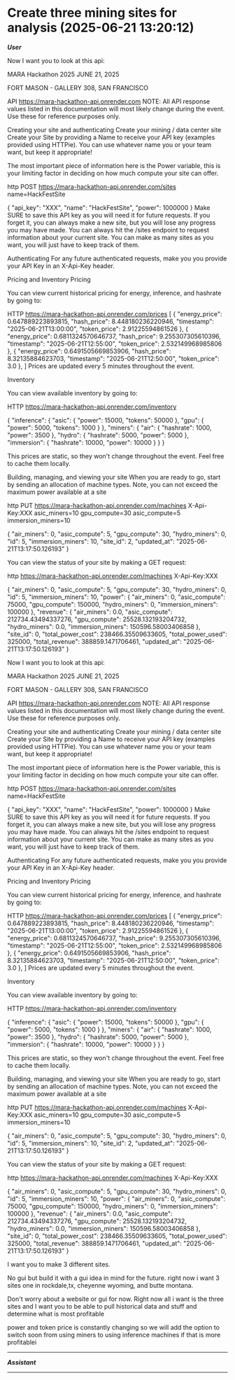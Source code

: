 <!-- Generated by SpecStory -->

# Create three mining sites for analysis (2025-06-21 13:20:12)

_**User**_

Now I want you to look at this api:

MARA Hackathon 2025
JUNE 21, 2025

FORT MASON - GALLERY 308, SAN FRANCISCO

API
https://mara-hackathon-api.onrender.com
NOTE: All API response values listed in this documentation will most likely change during the event. Use these for reference purposes only.

Creating your site and authenticating
Create your mining / data center site
Create your Site by providing a Name to receive your API key (examples provided using HTTPie). You can use whatever name you or your team want, but keep it appropriate!

The most important piece of information here is the Power variable, this is your limiting factor in deciding on how much compute your site can offer.

http POST https://mara-hackathon-api.onrender.com/sites name=HackFestSite

{
    "api_key": "XXX",
    "name": "HackFestSite",
    "power": 1000000
}
Make SURE to save this API key as you will need it for future requests. If you forget it, you can always make a new site, but you will lose any progress you may have made. You can always hit the /sites endpoint to request information about your current site. You can make as many sites as you want, you will just have to keep track of them.

Authenticating
For any future authenticated requests, make you you provide your API Key in an X-Api-Key header.

Pricing and Inventory
Pricing

You can view current historical pricing for energy, inference, and hashrate by going to:

HTTP https://mara-hackathon-api.onrender.com/prices
[
    {
        "energy_price": 0.647889223893815,
        "hash_price": 8.448180236220946,
        "timestamp": "2025-06-21T13:00:00",
        "token_price": 2.91225594861526
    },
    {
        "energy_price": 0.6811324570646737,
        "hash_price": 9.255307305610396,
        "timestamp": "2025-06-21T12:55:00",
        "token_price": 2.532149968985806
    },
    {
        "energy_price": 0.6491505669853906,
        "hash_price": 8.32135884623703,
        "timestamp": "2025-06-21T12:50:00",
        "token_price": 3.0
    },
]
Prices are updated every 5 minutes throughout the event.

Inventory

You can view available inventory by going to:

HTTP https://mara-hackathon-api.onrender.com/inventory

{
    "inference": {
        "asic": {
            "power": 15000,
            "tokens": 50000
        },
        "gpu": {
            "power": 5000,
            "tokens": 1000
        }
    },
    "miners": {
        "air": {
            "hashrate": 1000,
            "power": 3500
        },
        "hydro": {
            "hashrate": 5000,
            "power": 5000
        },
        "immersion": {
            "hashrate": 10000,
            "power": 10000
        }
    }
}

This prices are static, so they won't change throughout the event. Feel free to cache them locally.

Building, managing, and viewing your site
When you are ready to go, start by sending an allocation of machine types. Note, you can not exceed the maximum power available at a site

http PUT https://mara-hackathon-api.onrender.com/machines X-Api-Key:XXX asic_miners=10 gpu_compute=30 asic_compute=5 immersion_miners=10

{
    "air_miners": 0,
    "asic_compute": 5,
    "gpu_compute": 30,
    "hydro_miners": 0,
    "id": 5,
    "immersion_miners": 10,
    "site_id": 2,
    "updated_at": "2025-06-21T13:17:50.126193"
}

You can view the status of your site by making a GET request:

http https://mara-hackathon-api.onrender.com/machines X-Api-Key:XXX


{
    "air_miners": 0,
    "asic_compute": 5,
    "gpu_compute": 30,
    "hydro_miners": 0,
    "id": 5,
    "immersion_miners": 10,
    "power": {
        "air_miners": 0,
        "asic_compute": 75000,
        "gpu_compute": 150000,
        "hydro_miners": 0,
        "immersion_miners": 100000
    },
    "revenue": {
        "air_miners": 0.0,
        "asic_compute": 212734.43494337276,
        "gpu_compute": 25528.132193204732,
        "hydro_miners": 0.0,
        "immersion_miners": 150596.58003406858
    },
    "site_id": 0,
    "total_power_cost": 238466.35509633605,
    "total_power_used": 325000,
    "total_revenue": 388859.1471706461,
    "updated_at": "2025-06-21T13:17:50.126193"
}

Now I want you to look at this api:

MARA Hackathon 2025
JUNE 21, 2025

FORT MASON - GALLERY 308, SAN FRANCISCO

API
https://mara-hackathon-api.onrender.com
NOTE: All API response values listed in this documentation will most likely change during the event. Use these for reference purposes only.

Creating your site and authenticating
Create your mining / data center site
Create your Site by providing a Name to receive your API key (examples provided using HTTPie). You can use whatever name you or your team want, but keep it appropriate!

The most important piece of information here is the Power variable, this is your limiting factor in deciding on how much compute your site can offer.

http POST https://mara-hackathon-api.onrender.com/sites name=HackFestSite

{
    "api_key": "XXX",
    "name": "HackFestSite",
    "power": 1000000
}
Make SURE to save this API key as you will need it for future requests. If you forget it, you can always make a new site, but you will lose any progress you may have made. You can always hit the /sites endpoint to request information about your current site. You can make as many sites as you want, you will just have to keep track of them.

Authenticating
For any future authenticated requests, make you you provide your API Key in an X-Api-Key header.

Pricing and Inventory
Pricing

You can view current historical pricing for energy, inference, and hashrate by going to:

HTTP https://mara-hackathon-api.onrender.com/prices
[
    {
        "energy_price": 0.647889223893815,
        "hash_price": 8.448180236220946,
        "timestamp": "2025-06-21T13:00:00",
        "token_price": 2.91225594861526
    },
    {
        "energy_price": 0.6811324570646737,
        "hash_price": 9.255307305610396,
        "timestamp": "2025-06-21T12:55:00",
        "token_price": 2.532149968985806
    },
    {
        "energy_price": 0.6491505669853906,
        "hash_price": 8.32135884623703,
        "timestamp": "2025-06-21T12:50:00",
        "token_price": 3.0
    },
]
Prices are updated every 5 minutes throughout the event.

Inventory

You can view available inventory by going to:

HTTP https://mara-hackathon-api.onrender.com/inventory

{
    "inference": {
        "asic": {
            "power": 15000,
            "tokens": 50000
        },
        "gpu": {
            "power": 5000,
            "tokens": 1000
        }
    },
    "miners": {
        "air": {
            "hashrate": 1000,
            "power": 3500
        },
        "hydro": {
            "hashrate": 5000,
            "power": 5000
        },
        "immersion": {
            "hashrate": 10000,
            "power": 10000
        }
    }
}

This prices are static, so they won't change throughout the event. Feel free to cache them locally.

Building, managing, and viewing your site
When you are ready to go, start by sending an allocation of machine types. Note, you can not exceed the maximum power available at a site

http PUT https://mara-hackathon-api.onrender.com/machines X-Api-Key:XXX asic_miners=10 gpu_compute=30 asic_compute=5 immersion_miners=10

{
    "air_miners": 0,
    "asic_compute": 5,
    "gpu_compute": 30,
    "hydro_miners": 0,
    "id": 5,
    "immersion_miners": 10,
    "site_id": 2,
    "updated_at": "2025-06-21T13:17:50.126193"
}

You can view the status of your site by making a GET request:

http https://mara-hackathon-api.onrender.com/machines X-Api-Key:XXX


{
    "air_miners": 0,
    "asic_compute": 5,
    "gpu_compute": 30,
    "hydro_miners": 0,
    "id": 5,
    "immersion_miners": 10,
    "power": {
        "air_miners": 0,
        "asic_compute": 75000,
        "gpu_compute": 150000,
        "hydro_miners": 0,
        "immersion_miners": 100000
    },
    "revenue": {
        "air_miners": 0.0,
        "asic_compute": 212734.43494337276,
        "gpu_compute": 25528.132193204732,
        "hydro_miners": 0.0,
        "immersion_miners": 150596.58003406858
    },
    "site_id": 0,
    "total_power_cost": 238466.35509633605,
    "total_power_used": 325000,
    "total_revenue": 388859.1471706461,
    "updated_at": "2025-06-21T13:17:50.126193"
}

I want you to make 3 different sites.

No gui but build it with a gui idea in mind for the future. right now i want 3 sites one in rockdale,tx, cheyenne wyoming, and butte montana.

Don't worry about a website or gui for now. Right now all i want is the three sites and I want you to be able to pull historical data and stuff and determine what is most profitable

power and token price is constantly changing so we will add the option to switch soon from using miners to using inference machines if that is more profitablei

---

_**Assistant**_



---

